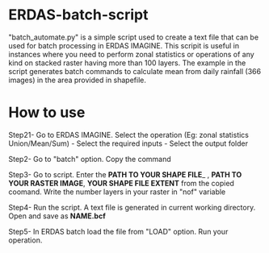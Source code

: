 # ERDAS-batch-script
"batch_automate.py" is a simple script used to create a text file that can be used for batch processing in ERDAS IMAGINE. 
This scripit is useful in instances where you need to perform zonal statistics or operations of any kind on stacked raster having more than 100 layers.
The example in the script generates batch commands to calculate mean from daily rainfall (366 images) in the area provided in shapefile. 

# How to use
Step21- Go to ERDAS IMAGINE. Select the operation (Eg: zonal statistics Union/Mean/Sum) - Select the required inputs - Select the output folder

Step2- Go to "batch" option. Copy the command

Step3- Go to script. Enter the __PATH TO YOUR SHAPE FILE___ , __PATH TO YOUR RASTER IMAGE__, ____YOUR SHAPE FILE EXTENT____  from the copied coomand. Write the number layers in your raster in "nof" variable

Step4- Run the script. A text file is generated in current working directory. Open and save as __NAME.bcf__

Step5- In ERDAS batch load the file from "LOAD" option. Run your operation.


